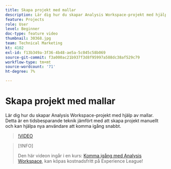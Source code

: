 ```yaml
---
title: Skapa projekt med mallar
description: Lär dig hur du skapar Analysis Workspace-projekt med hjälp av mallar
feature: Projects
role: User
level: Beginner
doc-type: feature video
thumbnail: 30368.jpg
team: Technical Marketing
kt: 4102
exl-id: f13b349a-3f36-4b48-ae5a-5c045c58b069
source-git-commit: f3a000ac21b937f3d8f95997a588dc38af529c79
workflow-type: tm+mt
source-wordcount: '71'
ht-degree: 7%

---
```


# Skapa projekt med mallar

Lär dig hur du skapar Analysis Workspace-projekt med hjälp av mallar. Detta är en tidsbesparande teknik jämfört med att skapa projekt manuellt och kan hjälpa nya användare att komma igång snabbt.

>[!VIDEO](https://video.tv.adobe.com/v/30368/?quality=12)

>[!INFO]
>
> Den här videon ingår i en kurs: [Komma igång med Analysis Workspace](https://experienceleague.adobe.com/?recommended=Analytics-U-1-2020.1.workspace), kan köpas kostnadsfritt på Experience League!